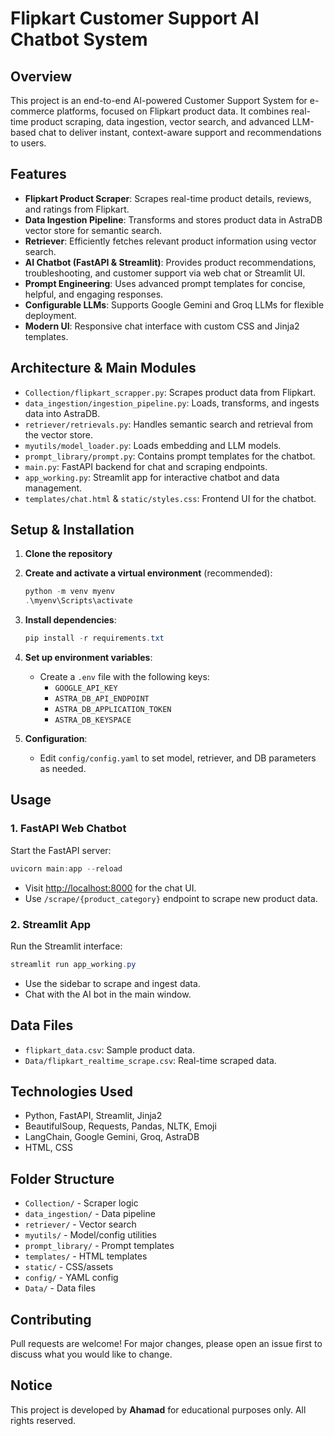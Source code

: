 # Flipkart Customer Support AI Chatbot System

## Overview
This project is an end-to-end AI-powered Customer Support System for e-commerce platforms, focused on Flipkart product data. It combines real-time product scraping, data ingestion, vector search, and advanced LLM-based chat to deliver instant, context-aware support and recommendations to users.

## Features
- **Flipkart Product Scraper**: Scrapes real-time product details, reviews, and ratings from Flipkart.
- **Data Ingestion Pipeline**: Transforms and stores product data in AstraDB vector store for semantic search.
- **Retriever**: Efficiently fetches relevant product information using vector search.
- **AI Chatbot (FastAPI & Streamlit)**: Provides product recommendations, troubleshooting, and customer support via web chat or Streamlit UI.
- **Prompt Engineering**: Uses advanced prompt templates for concise, helpful, and engaging responses.
- **Configurable LLMs**: Supports Google Gemini and Groq LLMs for flexible deployment.
- **Modern UI**: Responsive chat interface with custom CSS and Jinja2 templates.

## Architecture & Main Modules
- `Collection/flipkart_scrapper.py`: Scrapes product data from Flipkart.
- `data_ingestion/ingestion_pipeline.py`: Loads, transforms, and ingests data into AstraDB.
- `retriever/retrievals.py`: Handles semantic search and retrieval from the vector store.
- `myutils/model_loader.py`: Loads embedding and LLM models.
- `prompt_library/prompt.py`: Contains prompt templates for the chatbot.
- `main.py`: FastAPI backend for chat and scraping endpoints.
- `app_working.py`: Streamlit app for interactive chatbot and data management.
- `templates/chat.html` & `static/styles.css`: Frontend UI for the chatbot.

## Setup & Installation
1. **Clone the repository**
2. **Create and activate a virtual environment** (recommended):
   ```powershell
   python -m venv myenv
   .\myenv\Scripts\activate
   ```
3. **Install dependencies**:
   ```powershell
   pip install -r requirements.txt
   ```
4. **Set up environment variables**:
   - Create a `.env` file with the following keys:
     - `GOOGLE_API_KEY`
     - `ASTRA_DB_API_ENDPOINT`
     - `ASTRA_DB_APPLICATION_TOKEN`
     - `ASTRA_DB_KEYSPACE`

5. **Configuration**:
   - Edit `config/config.yaml` to set model, retriever, and DB parameters as needed.

## Usage
### 1. FastAPI Web Chatbot
Start the FastAPI server:
```powershell
uvicorn main:app --reload
```
- Visit [http://localhost:8000](http://localhost:8000) for the chat UI.
- Use `/scrape/{product_category}` endpoint to scrape new product data.

### 2. Streamlit App
Run the Streamlit interface:
```powershell
streamlit run app_working.py
```
- Use the sidebar to scrape and ingest data.
- Chat with the AI bot in the main window.

## Data Files
- `flipkart_data.csv`: Sample product data.
- `Data/flipkart_realtime_scrape.csv`: Real-time scraped data.

## Technologies Used
- Python, FastAPI, Streamlit, Jinja2
- BeautifulSoup, Requests, Pandas, NLTK, Emoji
- LangChain, Google Gemini, Groq, AstraDB
- HTML, CSS

## Folder Structure
- `Collection/` - Scraper logic
- `data_ingestion/` - Data pipeline
- `retriever/` - Vector search
- `myutils/` - Model/config utilities
- `prompt_library/` - Prompt templates
- `templates/` - HTML templates
- `static/` - CSS/assets
- `config/` - YAML config
- `Data/` - Data files

## Contributing
Pull requests are welcome! For major changes, please open an issue first to discuss what you would like to change.

## Notice
This project is developed by **Ahamad** for educational purposes only. All rights reserved.
